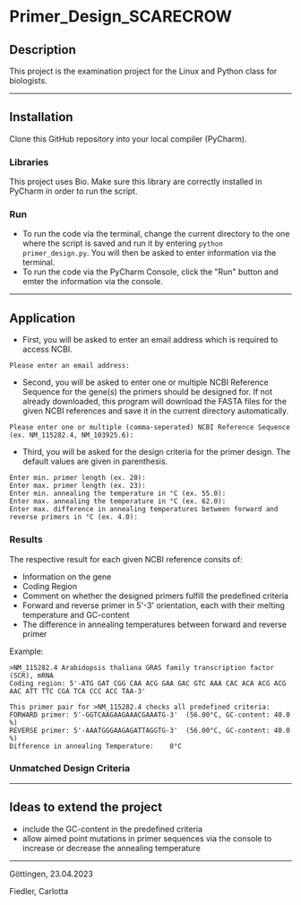 # Primer_Design_SCARECROW


## Description
This project is the examination project for the Linux and Python class for biologists.

---

## Installation
Clone this GitHub repository into your local compiler (PyCharm).

### Libraries
This project uses Bio. Make sure this library are correctly installed in PyCharm in order to run the script.

### Run
* To run the code via the terminal, change the current directory to the one where the script is saved and run it by entering ```python primer_design.py```. You will then be asked to enter information via the terminal.
* To run the code via the PyCharm Console, click the "Run" button and emter the information via the console.

---

## Application
* First, you will be asked to enter an email address which is required to access NCBI.

```
Please enter an email address: 
```

* Second, you will be asked to enter one or multiple NCBI Reference Sequence for the gene(s) the primers should be designed for. If not already downloaded, this program will download the FASTA files for the given NCBI references and save it in the current directory automatically.

```
Please enter one or multiple (comma-seperated) NCBI Reference Sequence (ex. NM_115282.4, NM_103925.6): 
```

* Third, you will be asked for the design criteria for the primer design. The default values are given in parenthesis.

```
Enter min. primer length (ex. 20): 
Enter max. primer length (ex. 23): 
Enter min. annealing the temperature in °C (ex. 55.0): 
Enter max. annealing the temperature in °C (ex. 62.0): 
Enter max. difference in annealing temperatures between forward and reverse primers in °C (ex. 4.0): 
```

### Results
The respective result for each given NCBI reference consits of:
* Information on the gene
* Coding Region
* Comment on whether the designed primers fulfill the predefined criteria
* Forward and reverse primer in 5'-3' orientation, each with their melting temperature and GC-content
* The difference in annealing temperatures between forward and reverse primer

Example:
```
>NM_115282.4 Arabidopsis thaliana GRAS family transcription factor (SCR), mRNA
Coding region: 5'-ATG GAT CGG CAA ACG GAA GAC GTC AAA CAC ACA ACG ACG AAC ATT TTC CGA TCA CCC ACC TAA-3'

This primer pair for >NM_115282.4 checks all predefined criteria:
FORWARD primer: 5'-GGTCAAGAAGAAACGAAATG-3' 	(56.00°C, GC-content: 40.0 %)
REVERSE primer: 5'-AAATGGGAAGAGATTAGGTG-3' 	(56.00°C, GC-content: 40.0 %)
Difference in annealing Temperature: 	0°C
```
### Unmatched Design Criteria


---
	
## Ideas to extend the project
* include the GC-content in the predefined criteria
* allow aimed point mutations in primer sequences via the console to increase or decrease the annealing temperature

---


Göttingen, 23.04.2023

Fiedler, Carlotta 
